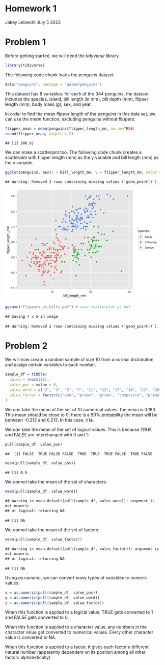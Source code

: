 Homework 1
================
Jakey Lebwohl
July 5 2023

# Problem 1

Before getting started, we will need the *tidyverse* library.

``` r
library(tidyverse)
```

The following code chunk loads the penguins dataset.

``` r
data("penguins", package = "palmerpenguins")
```

This dataset has 8 variables: for each of the 344 penguins, the dataset
includes the species, island, bill length (in mm), bill depth (mm),
flipper length (mm), body mass (g), sex, and year.

In order to find the mean flipper length of the penguins in this data
set, we can use the *mean* function, excluding penguins without
flippers:

``` r
flipper_mean = mean(penguins$flipper_length_mm, na.rm=TRUE)
round(flipper_mean, digits = 2)
```

    ## [1] 200.92

We can make a scatterplot too. The following code chunk creates a
scatterplot with flipper length (mm) as the y variable and bill length
(mm) as the x variable.

``` r
ggplot(penguins, aes(x = bill_length_mm, y = flipper_length_mm, color = species)) + geom_point() # make scatterplot
```

    ## Warning: Removed 2 rows containing missing values (`geom_point()`).

![](p8105_hw1_Jakey_files/figure-gfm/unnamed-chunk-4-1.png)<!-- -->

``` r
ggsave("flippers_vs_bills.pdf") # save scatterplot as pdf
```

    ## Saving 7 x 5 in image

    ## Warning: Removed 2 rows containing missing values (`geom_point()`).

# Problem 2

We will now create a random sample of size 10 from a normal distribution
and assign certain variables to each number.

``` r
sample_df = tibble(
  value = rnorm(10),
  value_pos = value > 0,
  value_word = c("2", "3", "5", "7", "11", "13", "17", "19", "23", "29"),
  value_factor = factor(c("one", "prime", "prime", "composite", "prime", "composite", "prime", "composite", "composite", "composite"))
)
```

We *can* take the mean of the set of 10 numerical values: the mean is
0.183. This mean should be close to 0: there is a 50% probability the
mean will be between -0.213 and 0.213. In this case, it **is**.

We *can* take the mean of the set of logical values. This is because
TRUE and FALSE are interchanged with 0 and 1:

``` r
pull(sample_df, value_pos)
```

    ##  [1] FALSE  TRUE FALSE FALSE  TRUE  TRUE  TRUE FALSE  TRUE FALSE

``` r
mean(pull(sample_df, value_pos))
```

    ## [1] 0.5

We *cannot* take the mean of the set of characters:

``` r
mean(pull(sample_df, value_word))
```

    ## Warning in mean.default(pull(sample_df, value_word)): argument is not numeric
    ## or logical: returning NA

    ## [1] NA

We *cannot* take the mean of the set of factors:

``` r
mean(pull(sample_df, value_factor))
```

    ## Warning in mean.default(pull(sample_df, value_factor)): argument is not numeric
    ## or logical: returning NA

    ## [1] NA

Using *as.numeric*, we can convert many types of variables to numeric
values:

``` r
x = as.numeric(pull(sample_df, value_pos))
y = as.numeric(pull(sample_df, value_word))
z = as.numeric(pull(sample_df, value_factor))
```

When this function is applied to a logical value, TRUE gets converted to
1 and FALSE gets converted to 0.

When this function is applied to a character value, any numbers in the
character value get converted to numerical values. Every other character
value is converted to NA.

When this function is applied to a factor, it gives each factor a
different natural number (apparently dependent on its position among all
other factors alphabetically).
